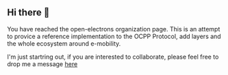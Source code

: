 ## Hi there 👋

You have reached the open-electrons organization page. This is an attempt to provice a reference implementation to the OCPP Protocol, add layers and the whole ecosystem around e-mobility.

I'm just startring out, if you are interested to collaborate, please feel free to drop me a message [here](https://github.com/joesan)

<!--

**Here are some ideas to get you started:**

🙋‍♀️ A short introduction - what is your organization all about?
🌈 Contribution guidelines - how can the community get involved?
👩‍💻 Useful resources - where can the community find your docs? Is there anything else the community should know?
🍿 Fun facts - what does your team eat for breakfast?
🧙 Remember, you can do mighty things with the power of [Markdown](https://docs.github.com/github/writing-on-github/getting-started-with-writing-and-formatting-on-github/basic-writing-and-formatting-syntax)
-->
